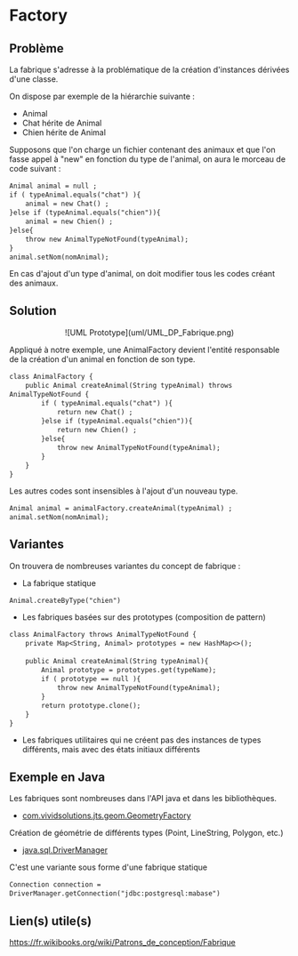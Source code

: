
# Factory

## Problème

La fabrique s'adresse à la problématique de la création d'instances dérivées d'une classe.

On dispose par exemple de la hiérarchie suivante :

* Animal
* Chat hérite de Animal
* Chien hérite de Animal

Supposons que l'on charge un fichier contenant des animaux et que l'on fasse appel à "new" en fonction du type de l'animal, on aura le morceau de code suivant :

```
Animal animal = null ;
if ( typeAnimal.equals("chat") ){
    animal = new Chat() ;
}else if (typeAnimal.equals("chien")){
    animal = new Chien() ;
}else{
    throw new AnimalTypeNotFound(typeAnimal);
}
animal.setNom(nomAnimal);
```

En cas d'ajout d'un type d'animal, on doit modifier tous les codes créant des animaux.


## Solution

<div style="text-align: center">
![UML Prototype](uml/UML_DP_Fabrique.png)
</div>

Appliqué à notre exemple, une AnimalFactory devient l'entité responsable de
la création d'un animal en fonction de son type.


```
class AnimalFactory {
    public Animal createAnimal(String typeAnimal) throws AnimalTypeNotFound {
        if ( typeAnimal.equals("chat") ){
            return new Chat() ;
        }else if (typeAnimal.equals("chien")){
            return new Chien() ;
        }else{
            throw new AnimalTypeNotFound(typeAnimal);
        }
    }
}
```

Les autres codes sont insensibles à l'ajout d'un nouveau type.

```
Animal animal = animalFactory.createAnimal(typeAnimal) ;
animal.setNom(nomAnimal);
```

## Variantes

On trouvera de nombreuses variantes du concept de fabrique :

* La fabrique statique

```
Animal.createByType("chien")
```

* Les fabriques basées sur des prototypes (composition de pattern)

```
class AnimalFactory throws AnimalTypeNotFound {
    private Map<String, Animal> prototypes = new HashMap<>();
    
    public Animal createAnimal(String typeAnimal){
        Animal prototype = prototypes.get(typeName);
        if ( prototype == null ){
            throw new AnimalTypeNotFound(typeAnimal);
        }
        return prototype.clone();
    }
}
```


* Les fabriques utilitaires qui ne créent pas des instances de types différents, mais avec des états initiaux différents


## Exemple en Java

Les fabriques sont nombreuses dans l'API java et dans les bibliothèques.

* [com.vividsolutions.jts.geom.GeometryFactory](http://www.vividsolutions.com/jts/javadoc/com/vividsolutions/jts/geom/GeometryFactory.html)

Création de géométrie de différents types (Point, LineString, Polygon, etc.)

* [java.sql.DriverManager](https://docs.oracle.com/javase/7/docs/api/java/sql/DriverManager.html)

C'est une variante sous forme d'une fabrique statique

```
Connection connection = DriverManager.getConnection("jdbc:postgresql:mabase")
```

## Lien(s) utile(s)

https://fr.wikibooks.org/wiki/Patrons_de_conception/Fabrique
